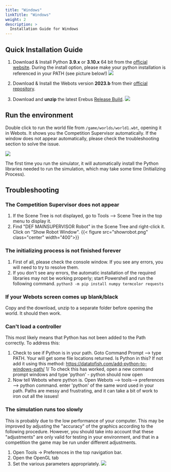 ```yaml
---
title: "Windows"
linkTitle: "Windows"
weight: 2
description: >
  Installation Guide for Windows
---
```


## Quick Installation Guide
1. Download & Install Python **3.9.x** or **3.10.x** 64 bit from the [official website](https://www.python.org/downloads/windows/). During the install option, please make your python installation is referenced in your PATH (see picture below!)
![](python-path.png)

1. Download & Install the Webots version **2023.b** from their [official repository](https://github.com/cyberbotics/webots/releases/download/R2023b/webots-R2023b_setup.exe).

1. Download and **unzip** the latest Erebus [Release Build](https://github.com/robocup-junior/erebus/releases).
![](download_erebus.png)


## Run the environment
Double click to run the world file from `/game/worlds/world1.wbt`, opening it in Webots. It shows you the Competition Supervisor automatically. If the window does not appear automatically, please check the troubleshooting section to solve the issue.

![](initializing.png)

The first time you run the simulator, it will automatically install the Python libraries needed to run the simulation, which may take some time (Initializing Process).

## Troubleshooting
### The Competition Supervisor does not appear
1. If the Scene Tree is not displayed, go to Tools --> Scene Tree in the top menu to display it.
2. Find "DEF MAINSUPERVISOR Robot" in the Scene Tree and right-click it. Click on "Show Robot Window".
{{< figure src="showrobot.png" class="center" width="400">}}

### The initializing process is not finished forever
1. First of all, please check the console window. If you see any errors, you will need to try to resolve them.
2. If you don't see any errors, the automatic installation of the required libraries may not be working properly; start Powershell and run the following command.
  `python3 -m pip install numpy termcolor requests`

### If your Webots screen comes up blank/black
Copy and the download, unzip to a separate folder before opening the world. It should then work.

### Can't load a controller
This most likely means that Python has not been added to the Path correctly. To address this:

1. Check to see if Python is in your path. Goto Command Prompt --> type PATH. Your will get some file locations returned. Is Python in this? If not add it using this method: https://datatofish.com/add-python-to-windows-path/
1/ To check this has worked, open a new command prompt windows and type 'python' - python should now open
1. Now tell Webots where python is. Open Webots --> tools--> preferences --> python command. enter 'python' of the same word used in your path.
Paths are messy and frustrating, and it can take a bit of work to iron out all the issues!

### The simulation runs too slowly
This is probably due to the low performance of your computer. This may be improved by adjusting the "accuracy" of the graphics according to the following procedure. However, you should take into account that these "adjustments" are only valid for testing in your environment, and that in a competition the game may be run under different adjustments.
1. Open Tools -> Preferences in the top navigation bar.
2. Open the OpenGL tab
3. Set the various parameters appropriately.
![](opengl.png)
